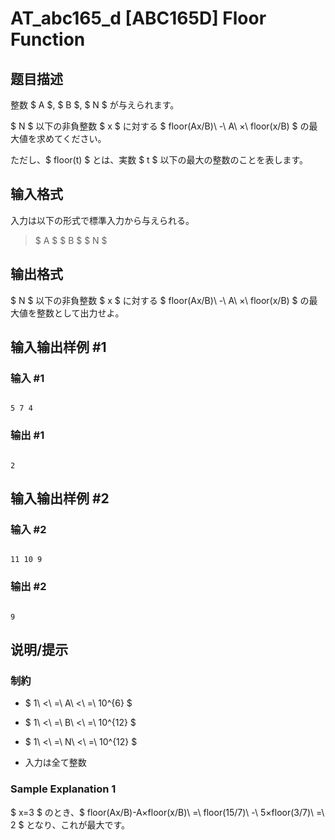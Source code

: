 # AT_abc165_d [ABC165D] Floor Function

## 题目描述

[problemUrl]: https://atcoder.jp/contests/abc165/tasks/abc165_d

整数 $ A $, $ B $, $ N $ が与えられます。

$ N $ 以下の非負整数 $ x $ に対する $ floor(Ax/B)\ -\ A\ ×\ floor(x/B) $ の最大値を求めてください。

ただし、$ floor(t) $ とは、実数 $ t $ 以下の最大の整数のことを表します。

## 输入格式

入力は以下の形式で標準入力から与えられる。

> $ A $ $ B $ $ N $

## 输出格式

$ N $ 以下の非負整数 $ x $ に対する $ floor(Ax/B)\ -\ A\ ×\ floor(x/B) $ の最大値を整数として出力せよ。

## 输入输出样例 #1

### 输入 #1

```
5 7 4
```

### 输出 #1

```
2
```

## 输入输出样例 #2

### 输入 #2

```
11 10 9
```

### 输出 #2

```
9
```

## 说明/提示

### 制約

- $ 1\ <\ =\ A\ <\ =\ 10^{6} $
- $ 1\ <\ =\ B\ <\ =\ 10^{12} $
- $ 1\ <\ =\ N\ <\ =\ 10^{12} $
- 入力は全て整数

### Sample Explanation 1

$ x=3 $ のとき、$ floor(Ax/B)-A×floor(x/B)\ =\ floor(15/7)\ -\ 5×floor(3/7)\ =\ 2 $ となり、これが最大です。